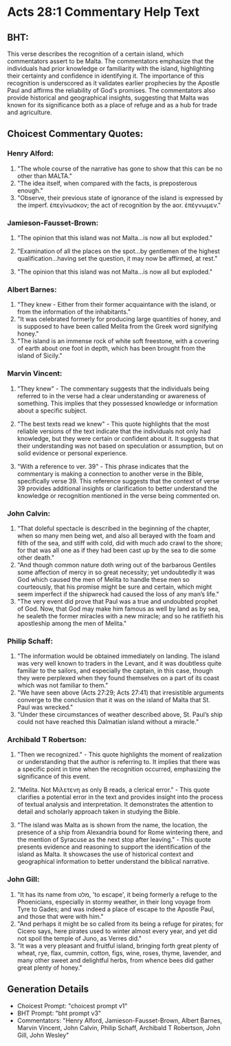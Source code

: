 # Acts 28:1 Commentary Help Text

## BHT:
This verse describes the recognition of a certain island, which commentators assert to be Malta. The commentators emphasize that the individuals had prior knowledge or familiarity with the island, highlighting their certainty and confidence in identifying it. The importance of this recognition is underscored as it validates earlier prophecies by the Apostle Paul and affirms the reliability of God's promises. The commentators also provide historical and geographical insights, suggesting that Malta was known for its significance both as a place of refuge and as a hub for trade and agriculture.

## Choicest Commentary Quotes:
### Henry Alford:
1. "The whole course of the narrative has gone to show that this can be no other than MALTA."
2. "The idea itself, when compared with the facts, is preposterous enough."
3. "Observe, their previous state of ignorance of the island is expressed by the imperf. ἐπεγίνωσκον; the act of recognition by the aor. ἐπέγνωμεν."

### Jamieson-Fausset-Brown:
1. "The opinion that this island was not Malta...is now all but exploded." 

2. "Examination of all the places on the spot...by gentlemen of the highest qualification...having set the question, it may now be affirmed, at rest." 

3. "The opinion that this island was not Malta...is now all but exploded."

### Albert Barnes:
1. "They knew - Either from their former acquaintance with the island, or from the information of the inhabitants."
2. "It was celebrated formerly for producing large quantities of honey, and is supposed to have been called Melita from the Greek word signifying honey."
3. "The island is an immense rock of white soft freestone, with a covering of earth about one foot in depth, which has been brought from the island of Sicily."

### Marvin Vincent:
1. "They knew" - The commentary suggests that the individuals being referred to in the verse had a clear understanding or awareness of something. This implies that they possessed knowledge or information about a specific subject.

2. "The best texts read we knew" - This quote highlights that the most reliable versions of the text indicate that the individuals not only had knowledge, but they were certain or confident about it. It suggests that their understanding was not based on speculation or assumption, but on solid evidence or personal experience.

3. "With a reference to ver. 39" - This phrase indicates that the commentary is making a connection to another verse in the Bible, specifically verse 39. This reference suggests that the context of verse 39 provides additional insights or clarification to better understand the knowledge or recognition mentioned in the verse being commented on.

### John Calvin:
1. "That doleful spectacle is described in the beginning of the chapter, when so many men being wet, and also all berayed with the foam and filth of the sea, and stiff with cold, did with much ado crawl to the shore; for that was all one as if they had been cast up by the sea to die some other death." 
2. "And though common nature doth wring out of the barbarous Gentiles some affection of mercy in so great necessity; yet undoubtedly it was God which caused the men of Melita to handle these men so courteously, that his promise might be sure and certain, which might seem imperfect if the shipwreck had caused the loss of any man’s life."
3. "The very event did prove that Paul was a true and undoubted prophet of God. Now, that God may make him famous as well by land as by sea, he sealeth the former miracles with a new miracle; and so he ratifieth his apostleship among the men of Melita."

### Philip Schaff:
1. "The information would be obtained immediately on landing. The island was very well known to traders in the Levant, and it was doubtless quite familiar to the sailors, and especially the captain, in this case, though they were perplexed when they found themselves on a part of its coast which was not familiar to them."
2. "We have seen above (Acts 27:29; Acts 27:41) that irresistible arguments converge to the conclusion that it was on the island of Malta that St. Paul was wrecked."
3. "Under these circumstances of weather described above, St. Paul’s ship could not have reached this Dalmatian island without a miracle."

### Archibald T Robertson:
1. "Then we recognized." - This quote highlights the moment of realization or understanding that the author is referring to. It implies that there was a specific point in time when the recognition occurred, emphasizing the significance of this event.

2. "Melita. Not Μιλετενη as only B reads, a clerical error." - This quote clarifies a potential error in the text and provides insight into the process of textual analysis and interpretation. It demonstrates the attention to detail and scholarly approach taken in studying the Bible.

3. "The island was Malta as is shown from the name, the location, the presence of a ship from Alexandria bound for Rome wintering there, and the mention of Syracuse as the next stop after leaving." - This quote presents evidence and reasoning to support the identification of the island as Malta. It showcases the use of historical context and geographical information to better understand the biblical narrative.

### John Gill:
1. "It has its name from מלט, 'to escape', it being formerly a refuge to the Phoenicians, especially in stormy weather, in their long voyage from Tyre to Gades; and was indeed a place of escape to the Apostle Paul, and those that were with him."
2. "And perhaps it might be so called from its being a refuge for pirates; for Cicero says, here pirates used to winter almost every year, and yet did not spoil the temple of Juno, as Verres did."
3. "It was a very pleasant and fruitful island, bringing forth great plenty of wheat, rye, flax, cummin, cotton, figs, wine, roses, thyme, lavender, and many other sweet and delightful herbs, from whence bees did gather great plenty of honey."


## Generation Details
- Choicest Prompt: "choicest prompt v1"
- BHT Prompt: "bht prompt v3"
- Commentators: "Henry Alford, Jamieson-Fausset-Brown, Albert Barnes, Marvin Vincent, John Calvin, Philip Schaff, Archibald T Robertson, John Gill, John Wesley"

